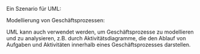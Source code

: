 Ein Szenario für UML:

Modellierung von Geschäftsprozessen:

UML kann auch verwendet werden, um Geschäftsprozesse zu modellieren und zu analysieren, z.B. durch Aktivitätsdiagramme, 
die den Ablauf von Aufgaben und Aktivitäten innerhalb eines Geschäftsprozesses darstellen.



